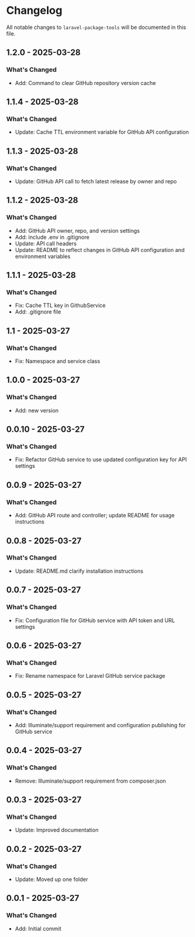 # Changelog

All notable changes to `laravel-package-tools` will be documented in this file.

## 1.2.0 - 2025-03-28

### What's Changed

- Add: Command to clear GitHub repository version cache
## 1.1.4 - 2025-03-28

### What's Changed

- Update: Cache TTL environment variable for GitHub API configuration

## 1.1.3 - 2025-03-28

### What's Changed

- Update: GitHub API call to fetch latest release by owner and repo

## 1.1.2 - 2025-03-28

### What's Changed

- Add: GitHub API owner, repo, and version settings
- Add: include .env in .gitignore
- Update: API call headers
- Update: README to reflect changes in GitHub API configuration and environment variables

## 1.1.1 - 2025-03-28

### What's Changed

- Fix: Cache TTL key in GithubService
- Add: .gitignore file

## 1.1 - 2025-03-27

### What's Changed

- Fix: Namespace and service class

## 1.0.0 - 2025-03-27

### What's Changed

- Add: new version

## 0.0.10 - 2025-03-27

### What's Changed

- Fix: Refactor GitHub service to use updated configuration key for API settings

## 0.0.9 - 2025-03-27

### What's Changed

- Add: GitHub API route and controller; update README for usage instructions

## 0.0.8 - 2025-03-27

### What's Changed

- Update: README.md clarify installation instructions

## 0.0.7 - 2025-03-27

### What's Changed

- Fix: Configuration file for GitHub service with API token and URL settings

## 0.0.6 - 2025-03-27

### What's Changed

- Fix: Rename namespace for Laravel GitHub service package

## 0.0.5 - 2025-03-27

### What's Changed

- Add: Illuminate/support requirement and configuration publishing for GitHub service

## 0.0.4 - 2025-03-27

### What's Changed

- Remove: Illuminate/support requirement from composer.json

## 0.0.3 - 2025-03-27

### What's Changed

- Update: Improved documentation

## 0.0.2 - 2025-03-27

### What's Changed

- Update: Moved up one folder

## 0.0.1 - 2025-03-27

### What's Changed

- Add: Initial commit
